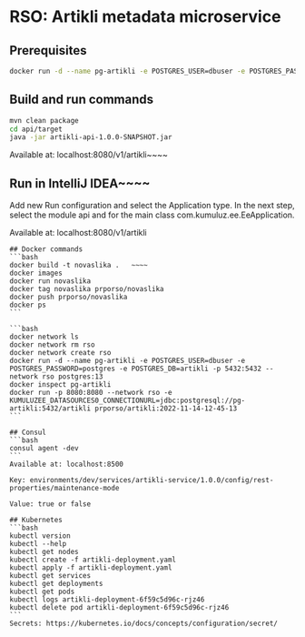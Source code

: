 # RSO: Artikli metadata microservice

## Prerequisites

```bash
docker run -d --name pg-artikli -e POSTGRES_USER=dbuser -e POSTGRES_PASSWORD=postgres -e POSTGRES_DB=artikli -p 5432:5432 postgres:13
```

## Build and run commands
```bash
mvn clean package
cd api/target
java -jar artikli-api-1.0.0-SNAPSHOT.jar
```
Available at: localhost:8080/v1/artikli~~~~

## Run in IntelliJ IDEA~~~~
Add new Run configuration and select the Application type. In the next step, select the module api and for the main class com.kumuluz.ee.EeApplication.

Available at: localhost:8080/v1/artikli
~~~~
## Docker commands
```bash 
docker build -t novaslika .   ~~~~
docker images
docker run novaslika    
docker tag novaslika prporso/novaslika   
docker push prporso/novaslika
docker ps
```

```bash
docker network ls  
docker network rm rso
docker network create rso
docker run -d --name pg-artikli -e POSTGRES_USER=dbuser -e POSTGRES_PASSWORD=postgres -e POSTGRES_DB=artikli -p 5432:5432 --network rso postgres:13
docker inspect pg-artikli
docker run -p 8080:8080 --network rso -e KUMULUZEE_DATASOURCES0_CONNECTIONURL=jdbc:postgresql://pg-artikli:5432/artikli prporso/artikli:2022-11-14-12-45-13
```

## Consul
```bash
consul agent -dev
```
Available at: localhost:8500

Key: environments/dev/services/artikli-service/1.0.0/config/rest-properties/maintenance-mode

Value: true or false

## Kubernetes
```bash
kubectl version
kubectl --help
kubectl get nodes
kubectl create -f artikli-deployment.yaml 
kubectl apply -f artikli-deployment.yaml 
kubectl get services 
kubectl get deployments
kubectl get pods
kubectl logs artikli-deployment-6f59c5d96c-rjz46
kubectl delete pod artikli-deployment-6f59c5d96c-rjz46
```
Secrets: https://kubernetes.io/docs/concepts/configuration/secret/


